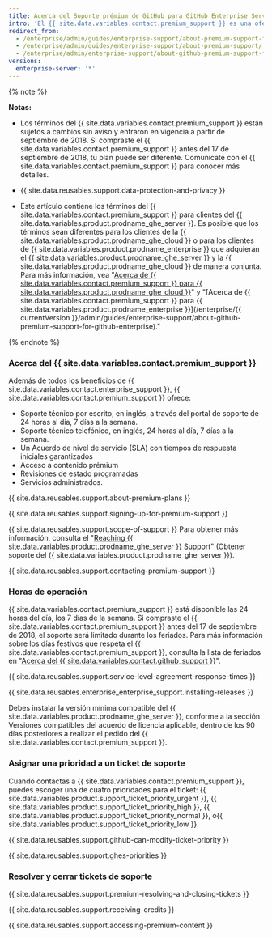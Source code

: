 ```yaml
---
title: Acerca del Soporte prémium de GitHub para GitHub Enterprise Server
intro: 'El {{ site.data.variables.contact.premium_support }} es una oferta de soporte paga complementaria para clientes de {{ site.data.variables.product.prodname_enterprise }}.'
redirect_from:
  - /enterprise/admin/guides/enterprise-support/about-premium-support-for-github-enterprise/
  - /enterprise/admin/guides/enterprise-support/about-premium-support/
  - /enterprise/admin/enterprise-support/about-github-premium-support-for-github-enterprise-server
versions:
  enterprise-server: '*'
---
```


{% note %}

**Notas:**

- Los términos del {{ site.data.variables.contact.premium_support }} están sujetos a cambios sin aviso y entraron en vigencia a partir de septiembre de 2018. Si compraste el {{ site.data.variables.contact.premium_support }} antes del 17 de septiembre de 2018, tu plan puede ser diferente. Comunícate con el {{ site.data.variables.contact.premium_support }} para conocer más detalles.

- {{ site.data.reusables.support.data-protection-and-privacy }}

- Este artículo contiene los términos del {{ site.data.variables.contact.premium_support }} para clientes del {{ site.data.variables.product.prodname_ghe_server }}. Es posible que los términos sean diferentes para los clientes de la {{ site.data.variables.product.prodname_ghe_cloud }} o para los clientes de {{ site.data.variables.product.prodname_enterprise }} que adquieran el {{ site.data.variables.product.prodname_ghe_server }} y la {{ site.data.variables.product.prodname_ghe_cloud }} de manera conjunta. Para más información, vea "<a href="/articles/about-github-premium-support-for-github-enterprise-cloud" class="dotcom-only">Acerca de {{ site.data.variables.contact.premium_support }} para {{ site.data.variables.product.prodname_ghe_cloud }}</a>" y "[Acerca de {{ site.data.variables.contact.premium_support }} para {{ site.data.variables.product.prodname_enterprise }}](/enterprise/{{ currentVersion }}/admin/guides/enterprise-support/about-github-premium-support-for-github-enterprise)."

{% endnote %}

### Acerca del {{ site.data.variables.contact.premium_support }}

Además de todos los beneficios de {{ site.data.variables.contact.enterprise_support }}, {{ site.data.variables.contact.premium_support }} ofrece:
  - Soporte técnico por escrito, en inglés, a través del portal de soporte de 24 horas al día, 7 días a la semana.
  - Soporte técnico telefónico, en inglés, 24 horas al día, 7 días a la semana.
  - Un Acuerdo de nivel de servicio (SLA) con tiempos de respuesta iniciales garantizados
  - Acceso a contenido prémium
  - Revisiones de estado programadas
  - Servicios administrados.

{{ site.data.reusables.support.about-premium-plans }}

{{ site.data.reusables.support.signing-up-for-premium-support }}

{{ site.data.reusables.support.scope-of-support }} Para obtener más información, consulta el "[Reaching {{ site.data.variables.product.prodname_ghe_server }} Support](/enterprise/admin/guides/enterprise-support/reaching-github-support)" (Obtener soporte del {{ site.data.variables.product.prodname_ghe_server }}).

{{ site.data.reusables.support.contacting-premium-support }}

### Horas de operación

{{ site.data.variables.contact.premium_support }} está disponible las 24 horas del día, los 7 días de la semana.  Si compraste el {{ site.data.variables.contact.premium_support }} antes del 17 de septiembre de 2018, el soporte será limitado durante los feriados. Para más información sobre los días festivos que respeta el {{ site.data.variables.contact.premium_support }}, consulta la lista de feriados en "[Acerca del {{ site.data.variables.contact.github_support }}](/enterprise/admin/guides/enterprise-support/about-github-enterprise-support)".

{{ site.data.reusables.support.service-level-agreement-response-times }}

{{ site.data.reusables.enterprise_enterprise_support.installing-releases }}

Debes instalar la versión mínima compatible del {{ site.data.variables.product.prodname_ghe_server }}, conforme a la sección Versiones compatibles del acuerdo de licencia aplicable, dentro de los 90 días posteriores a realizar el pedido del {{ site.data.variables.contact.premium_support }}.

### Asignar una prioridad a un ticket de soporte

Cuando contactas a {{ site.data.variables.contact.premium_support }}, puedes escoger una de cuatro prioridades para el ticket: {{ site.data.variables.product.support_ticket_priority_urgent }}, {{ site.data.variables.product.support_ticket_priority_high }}, {{ site.data.variables.product.support_ticket_priority_normal }}, o{{ site.data.variables.product.support_ticket_priority_low }}.

{{ site.data.reusables.support.github-can-modify-ticket-priority }}

{{ site.data.reusables.support.ghes-priorities }}

### Resolver y cerrar tickets de soporte

{{ site.data.reusables.support.premium-resolving-and-closing-tickets }}

{{ site.data.reusables.support.receiving-credits }}

{{ site.data.reusables.support.accessing-premium-content }}
